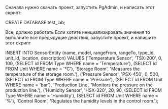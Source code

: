 Сначала нужно скачать проект, запустить PgAdmin, и написать этот скрипт:

CREATE DATABASE test_lab;

Все, должно работать
Если хотите инициализировать значения то выполните все предыдущие действия, запустите проект, и напишите этот скрипт 

INSERT INTO SensorEntity (name, model, rangeFrom, rangeTo, type_id, unit_id, location, description) VALUES
('Temperature Sensor', 'TSX-200', 0, 100, (SELECT id FROM Type WHERE name = 'Temperature'), (SELECT id FROM Unit WHERE name = '°C'), 'Storage Room', 'Measures the temperature of the storage room.'),
('Pressure Sensor', 'PSX-450', 0, 500, (SELECT id FROM Type WHERE name = 'Pressure'), (SELECT id FROM Unit WHERE name = 'bar'), 'Production Line', 'Monitors the pressure on the production line.'),
('Humidity Sensor', 'HSX-320', 20, 90, (SELECT id FROM Type WHERE name = 'Humidity'), (SELECT id FROM Unit WHERE name = '%'), 'Control Room', 'Regulates the humidity levels in the control room.');


